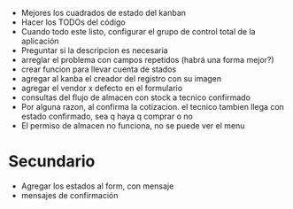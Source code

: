 - Mejores los cuadrados de estado del kanban
- Hacer los TODOs del código
- Cuando todo este listo, configurar el grupo de control total de la aplicación
- Preguntar si la descripcion es necesaria
- arreglar el problema con campos repetidos (habrá una forma mejor?)
- crear funcion para llevar cuenta de stados
- agregar al kanba el creador del registro con su imagen
- agregar el vendor x defecto en el formulario
- consultas del flujo de almacen con stock a tecnico confirmado
- Por alguna razon, al confirma la cotizacion. el tecnico tambien llega con estado confirmado, sea q haya q comprar o no
- El permiso de almacen no funciona, no se puede ver el menu
# Secundario

- Agregar los estados al form, con mensaje
- mensajes de confirmación
